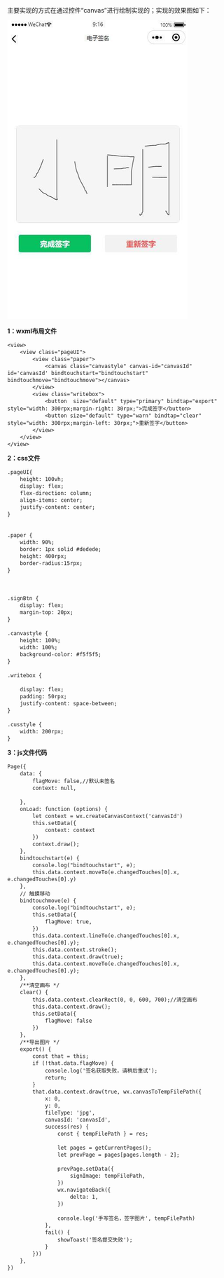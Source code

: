 主要实现的方式在通过控件“canvas”进行绘制实现的；实现的效果图如下：

![](./res/da91d2c91f7b47388a8b77e043143c7f.jpeg)

**1：wxml布局文件**

    
    
    <view>
        <view class="pageUI">
            <view class="paper">
                <canvas class="canvastyle" canvas-id="canvasId" id='canvasId' bindtouchstart="bindtouchstart" bindtouchmove="bindtouchmove"></canvas>
            </view>
            <view class="writebox">
                <button  size="default" type="primary" bindtap="export" style="width: 300rpx;margin-right: 30rpx;">完成签字</button>
                <button size="default" type="warn" bindtap="clear"  style="width: 300rpx;margin-left: 30rpx;">重新签字</button>
            </view>
        </view>
    </view>

**2：css文件**

    
    
    .pageUI{
        height: 100vh;
        display: flex;
        flex-direction: column;
        align-items: center;
        justify-content: center;
    }
    
    
    .paper {
        width: 90%;
        border: 1px solid #dedede;
        height: 400rpx;
        border-radius:15rpx;
    }
    
    
    
    .signBtn {
        display: flex;
        margin-top: 20px;
    }
    
    .canvastyle {
        height: 100%;
        width: 100%;
        background-color: #f5f5f5;
    }
    
    .writebox {
        
        display: flex;
        padding: 50rpx;
        justify-content: space-between;
    }
    
    .cusstyle {
        width: 200rpx;
    }

**3：js文件代码**

    
    
    Page({
        data: {
            flagMove: false,//默认未签名
            context: null,
    
        },
        onLoad: function (options) {
            let context = wx.createCanvasContext('canvasId')
            this.setData({
                context: context
            })
            context.draw();
        },
        bindtouchstart(e) {
            console.log("bindtouchstart", e);
            this.data.context.moveTo(e.changedTouches[0].x, e.changedTouches[0].y)
        },
        // 触摸移动
        bindtouchmove(e) {
            console.log("bindtouchstart", e);
            this.setData({
                flagMove: true,
            })
            this.data.context.lineTo(e.changedTouches[0].x, e.changedTouches[0].y);
            this.data.context.stroke();
            this.data.context.draw(true);
            this.data.context.moveTo(e.changedTouches[0].x, e.changedTouches[0].y);
        },
        /**清空画布 */
        clear() {
            this.data.context.clearRect(0, 0, 600, 700);//清空画布
            this.data.context.draw();
            this.setData({
                flagMove: false
            })
        },
        /**导出图片 */
        export() {
            const that = this;
            if (!that.data.flagMove) {
                console.log('签名获取失败，请稍后重试');
                return;
            }
            that.data.context.draw(true, wx.canvasToTempFilePath({
                x: 0,
                y: 0,
                fileType: 'jpg',
                canvasId: 'canvasId',
                success(res) {
                    const { tempFilePath } = res;
    
                    let pages = getCurrentPages();
                    let prevPage = pages[pages.length - 2];
    
                    prevPage.setData({
                        signImage: tempFilePath,
                    })
                    wx.navigateBack({
                        delta: 1,
                    })
    
                    console.log('手写签名，签字图片', tempFilePath)
                },
                fail() {
                    showToast('签名提交失败');
                }
            }))
        },
    })


